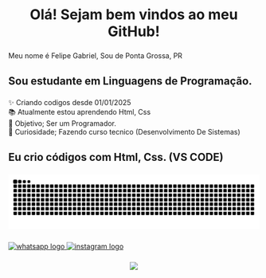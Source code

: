 <h1 align="center">Olá! Sejam bem vindos ao meu GitHub!</h1>

###

<p align="left">Meu nome é Felipe Gabriel, Sou de Ponta Grossa, PR</p>

###

<h2 align="left">Sou estudante em Linguagens de Programação.</h2>

###

<p align="left">✨ Criando codigos desde 01/01/2025<br>📚 Atualmente estou aprendendo Html, Css<br>🎯 Objetivo; Ser um Programador.<br>🎲 Curiosidade; Fazendo curso tecnico (Desenvolvimento De Sistemas)</p>

###

<h2 align="left">Eu crio códigos com Html, Css. (VS CODE)</h2>

###

<div align="left">
</div>

###

<img src="https://raw.githubusercontent.com/felipeluz09/felipeluz09/output/snake.svg" alt="Snake animation" />

###

<div align="left">
  <a href="https://wa.me/5542999445250" target="_blank">
    <img src="https://raw.githubusercontent.com/maurodesouza/profile-readme-generator/master/src/assets/icons/social/whatsapp/default.svg" width="52" height="40" alt="whatsapp logo"  />
  </a>
  <a href="instagram.com/f.gabrielzk__" target="_blank">
    <img src="https://raw.githubusercontent.com/maurodesouza/profile-readme-generator/master/src/assets/icons/social/instagram/default.svg" width="52" height="40" alt="instagram logo"  />
  </a>
</div>

###

<div align="left">
</div>

###

<div align="center">
  <img src="https://visitor-badge.laobi.icu/badge?page_id=felipeluz09.felipeluz09&"  />
</div>

###
